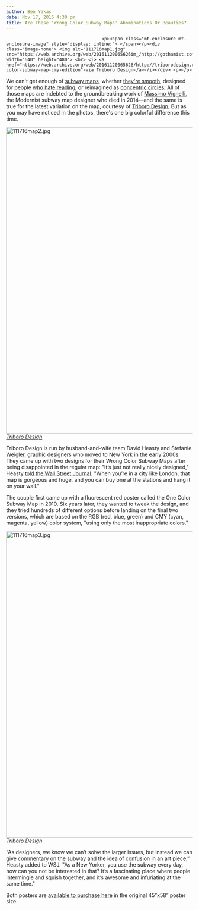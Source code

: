 ```yaml
---
author: Ben Yakas
date: Nov 17, 2016 4:30 pm
title: Are These 'Wrong Color Subway Maps' Abominations Or Beauties?
---
```


	
										<p><span class="mt-enclosure mt-enclosure-image" style="display: inline;"> </span></p><div class="image-none"> <img alt="111716map1.jpg" src="https://web.archive.org/web/20161120065626im_/http://gothamist.com/attachments/byakas/111716map1.jpg" width="640" height="480"> <br> <i> <a href="https://web.archive.org/web/20161120065626/http://triborodesign.com/shop/wrong-color-subway-map-cmy-edition">via Triboro Design</a></i></div> <p></p>

<p>We can&apos;t get enough of <a href="https://web.archive.org/web/20161120065626/http://gothamist.com/tags/subwaymap">subway maps</a>, whether <a href="https://web.archive.org/web/20161120065626/http://gothamist.com/2016/11/02/smooth_subway_map_nyc.php">they&apos;re smooth</a>, designed for people <a href="https://web.archive.org/web/20161120065626/http://gothamist.com/2015/10/28/subway_map_redux.php">who hate reading</a>, or reimagined as <a href="https://web.archive.org/web/20161120065626/http://gothamist.com/2013/07/25/fun_map_nyc_subway_map_as_a_circle.php">concentric circles.</a> All of those maps are indebted to the groundbreaking work of <a href="https://web.archive.org/web/20161120065626/http://gothamist.com/2014/05/27/massimo_vignelli_groundbreaking_des.php#photo-1">Massimo Vignelli</a>, the Modernist subway map designer who died in 2014&#x2014;and the same is true for the latest variation on the map, courtesy of <a href="https://web.archive.org/web/20161120065626/http://www.triborodesign.com/shop/">Triboro Design.</a> But as you may have noticed in the photos, there&apos;s one big colorful difference this time.</p>

<p><span class="mt-enclosure mt-enclosure-image" style="display: inline;"> </span></p><div class="image-none"> <img alt="111716map2.jpg" src="https://web.archive.org/web/20161120065626im_/http://gothamist.com/attachments/byakas/111716map2.jpg" width="640" height="825"> <br> <i> <a href="https://web.archive.org/web/20161120065626/http://triborodesign.com/shop/wrong-color-subway-map-cmy-edition">Triboro Design</a></i></div> <p></p>

<p>Triboro Design is run by husband-and-wife team David Heasty and Stefanie Weigler, graphic designers who moved to New York in the early 2000s. They came up with two designs for their Wrong Color Subway Maps after being disappointed in the regular map: &quot;It&#x2019;s just not really nicely designed,&quot; Heasty <a href="https://web.archive.org/web/20161120065626/http://www.wsj.com/articles/the-wrong-color-subway-map-that-feels-just-right-1479230820">told the Wall Street Journal</a>. &quot;When you&#x2019;re in a city like London, that map is gorgeous and huge, and you can buy one at the stations and hang it on your wall.&quot;</p>

<p>The couple first came up with a fluorescent red poster called the One Color Subway Map in 2010. Six years later, they wanted to tweak the design, and they tried hundreds of different options before landing on the final two versions, which are based on the RGB (red, blue, green) and CMY (cyan, magenta, yellow) color system, &quot;using only the most inappropriate colors.&quot;</p>

<p><span class="mt-enclosure mt-enclosure-image" style="display: inline;"> </span></p><div class="image-none"> <img alt="111716map3.jpg" src="https://web.archive.org/web/20161120065626im_/http://gothamist.com/attachments/byakas/111716map3.jpg" width="640" height="825"> <br> <i> <a href="https://web.archive.org/web/20161120065626/http://triborodesign.com/shop/wrong-color-subway-map-cmy-edition">Triboro Design</a></i></div> <p></p>

<p>&#x201C;As designers, we know we can&#x2019;t solve the larger issues, but instead we can give commentary on the subway and the idea of confusion in an art piece,&#x201D; Heasty added to WSJ. &quot;As a New Yorker, you use the subway every day, how can you not be interested in that? It&#x2019;s a fascinating place where people intermingle and squish together, and it&#x2019;s awesome and infuriating at the same time.&quot; </p>

<p>Both posters are <a href="https://web.archive.org/web/20161120065626/http://www.triborodesign.com/shop/">available to purchase here</a> in the original 45&#x201D;x58&#x201D; poster size.</p>					
										
									
				